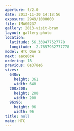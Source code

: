 ```yaml
---
aperture: f/2.0
date: 2013-11-30 14:18:56
exposure: 2949/1000000
file: IMAG0237
gallery: 2013-visit-bram
layout: gallery-photo
location:
  latitude: 56.339477527778
  longitude: -2.7857932777778
model: HTC One S
next: aace0c4
ordering: 18
previous: 0e378e6
sizes:
  640w:
    height: 361
    width: 640
  200x200:
    height: 200
    width: 200
  96x96:
    height: 96
    width: 96
title: null
make: HTC
---
```


